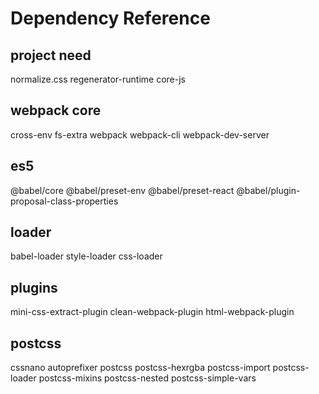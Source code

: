# Dependency Reference

## project need

normalize.css regenerator-runtime core-js

## webpack core

cross-env fs-extra webpack webpack-cli webpack-dev-server

## es5

@babel/core @babel/preset-env @babel/preset-react @babel/plugin-proposal-class-properties

## loader

babel-loader style-loader css-loader

## plugins

mini-css-extract-plugin clean-webpack-plugin html-webpack-plugin

## postcss

cssnano autoprefixer postcss postcss-hexrgba postcss-import postcss-loader postcss-mixins postcss-nested postcss-simple-vars
